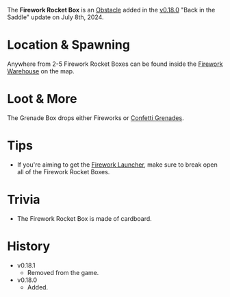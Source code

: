 <Stub/>
<Event/>

The **Firework Rocket Box** is an [Obstacle](/obstacles) added in the [v0.18.0](https://github.com/HasangerGames/suroi/releases/tag/v0.18.0) "Back in the Saddle" update on July 8th, 2024.

# Location & Spawning

Anywhere from 2-5 Firework Rocket Boxes can be found inside the [Firework Warehouse](/buildings/firework_warehouse) on the map.

# Loot & More

The Grenade Box drops either Fireworks or [Confetti Grenades](/weapons/throwables/confetti_grenade).

# Tips

- If you're aiming to get the [Firework Launcher](/weapons/guns/firework_launcher), make sure to break open all of the Firework Rocket Boxes.

# Trivia

- The Firework Rocket Box is made of cardboard.

# History

- v0.18.1
  - Removed from the game.
- v0.18.0
  - Added.
